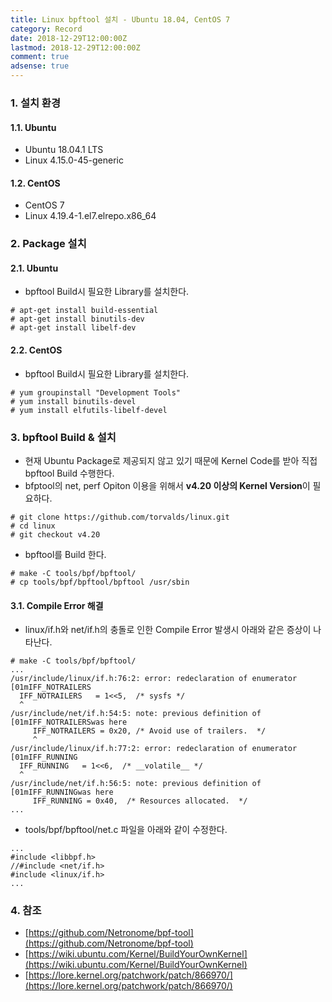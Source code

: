 ```yaml
---
title: Linux bpftool 설치 - Ubuntu 18.04, CentOS 7
category: Record
date: 2018-12-29T12:00:00Z
lastmod: 2018-12-29T12:00:00Z
comment: true
adsense: true
---
```


### 1. 설치 환경

#### 1.1. Ubuntu

* Ubuntu 18.04.1 LTS
* Linux 4.15.0-45-generic

#### 1.2. CentOS

* CentOS 7
* Linux 4.19.4-1.el7.elrepo.x86_64

### 2. Package 설치

#### 2.1. Ubuntu

* bpftool Build시 필요한 Library를 설치한다.

~~~
# apt-get install build-essential 
# apt-get install binutils-dev
# apt-get install libelf-dev
~~~

#### 2.2. CentOS

* bpftool Build시 필요한 Library를 설치한다.

~~~
# yum groupinstall "Development Tools"
# yum install binutils-devel
# yum install elfutils-libelf-devel
~~~

### 3. bpftool Build & 설치

* 현재 Ubuntu Package로 제공되지 않고 있기 때문에 Kernel Code를 받아 직접 bpftool Build 수행한다.
* bfptool의 net, perf Opiton 이용을 위해서 **v4.20 이상의 Kernel Version**이 필요하다.

~~~
# git clone https://github.com/torvalds/linux.git
# cd linux
# git checkout v4.20
~~~

* bpftool를 Build 한다.

~~~
# make -C tools/bpf/bpftool/
# cp tools/bpf/bpftool/bpftool /usr/sbin
~~~

#### 3.1. Compile Error 해결

* linux/if.h와 net/if.h의 충돌로 인한 Compile Error 발생시 아래와 같은 증상이 나타난다.

~~~
# make -C tools/bpf/bpftool/
...
/usr/include/linux/if.h:76:2: error: redeclaration of enumerator [01mIFF_NOTRAILERS
  IFF_NOTRAILERS   = 1<<5,  /* sysfs */
  ^
/usr/include/net/if.h:54:5: note: previous definition of [01mIFF_NOTRAILERSwas here
     IFF_NOTRAILERS = 0x20, /* Avoid use of trailers.  */
     ^
/usr/include/linux/if.h:77:2: error: redeclaration of enumerator [01mIFF_RUNNING
  IFF_RUNNING   = 1<<6,  /* __volatile__ */
  ^
/usr/include/net/if.h:56:5: note: previous definition of [01mIFF_RUNNINGwas here
     IFF_RUNNING = 0x40,  /* Resources allocated.  */
...
~~~

* tools/bpf/bpftool/net.c 파일을 아래와 같이 수정한다.

~~~
...
#include <libbpf.h>
//#include <net/if.h>
#include <linux/if.h>
...
~~~

### 4. 참조

* [https://github.com/Netronome/bpf-tool](https://github.com/Netronome/bpf-tool)
* [https://wiki.ubuntu.com/Kernel/BuildYourOwnKernel](https://wiki.ubuntu.com/Kernel/BuildYourOwnKernel)
* [https://lore.kernel.org/patchwork/patch/866970/](https://lore.kernel.org/patchwork/patch/866970/)
